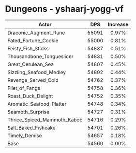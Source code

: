 # Dungeons - yshaarj-yogg-vf
| Actor | DPS | Increase |
|---|:---:|:---:|
|Draconic_Augment_Rune|55091|0.97%|
|Fated_Fortune_Cookie|55000|0.81%|
|Feisty_Fish_Sticks|54837|0.51%|
|Thousandbone_Tongueslicer|54831|0.50%|
|Great_Cerulean_Sea|54807|0.45%|
|Sizzling_Seafood_Medley|54802|0.44%|
|Revenge_Served_Cold|54762|0.37%|
|Filet_of_Fangs|54758|0.36%|
|Roast_Duck_Delight|54752|0.35%|
|Aromatic_Seafood_Platter|54748|0.34%|
|Seamoth_Surprise|54727|0.31%|
|Thrice_Spiced_Mammoth_Kabob|54716|0.29%|
|Salt_Baked_Fishcake|54701|0.26%|
|Timely_Demise|54657|0.18%|
|Base|54560|0.00%|
